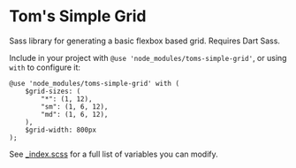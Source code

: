 # Tom's Simple Grid

Sass library for generating a basic flexbox based grid. Requires Dart Sass.

Include in your project with `@use 'node_modules/toms-simple-grid'`, or using `with` to configure it:

```
@use 'node_modules/toms-simple-grid' with (
	$grid-sizes: (
		"*": (1, 12),
		"sm": (1, 6, 12),
		"md": (1, 6, 12),
	),
	$grid-width: 800px
);
```

See [_index.scss](_index.scss) for a full list of variables you can modify.
